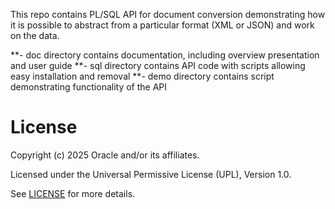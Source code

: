This repo contains PL/SQL API for document conversion demonstrating how it is possible to abstract from a particular format (XML or JSON) and work on the data.

**- doc directory contains documentation, including overview presentation and user guide
**- sql directory contains API code with scripts allowing easy installation and removal
**- demo directory contains script demonstrating functionality of the API

# License

Copyright (c) 2025 Oracle and/or its affiliates.

Licensed under the Universal Permissive License (UPL), Version 1.0.

See [LICENSE](https://github.com/oracle-devrel/technology-engineering/blob/main/LICENSE) for more details.


